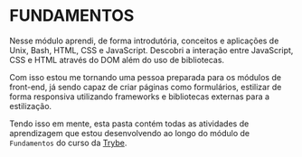 # FUNDAMENTOS

Nesse módulo aprendi, de forma introdutória, conceitos e aplicações de Unix, Bash, HTML, CSS e JavaScript. Descobri a interação entre JavaScript, CSS e HTML através do DOM além do uso de bibliotecas.

Com isso estou me tornando uma pessoa preparada para os módulos de front-end, já sendo capaz de criar páginas como formulários, estilizar de forma responsiva utilizando frameworks e bibliotecas externas para a estilização. 

Tendo isso em mente, esta pasta contém todas as atividades de aprendizagem que estou desenvolvendo ao longo do módulo de `Fundamentos` do curso da [Trybe](https://www.betrybe.com/). 